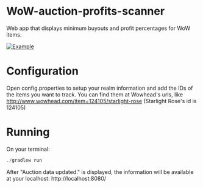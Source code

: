 # WoW-auction-profits-scanner

Web app that displays minimum buyouts and profit percentages for WoW items.

[![Example](http://i.imgur.com/hKehOmS.png)]()

# Configuration

Open config.properties to setup your realm information and add the IDs of the items you want to track. You can find them at Wowhead's urls, like http://www.wowhead.com/item=124105/starlight-rose (Starlight Rose's id is 124105)

# Running

On your terminal:
```swift
./gradlew run
```
After "Auction data updated." is displayed, the information will be available at your localhost: http://localhost:8080/
